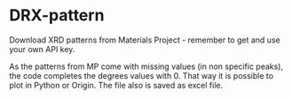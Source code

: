 # DRX-pattern

Download XRD patterns from Materials Project - remember to get and use your own API key.

As the patterns from MP come with missing values (in non specific peaks), the code completes the degrees values with 0. That way it is possible to plot in Python or Origin.
The file also is saved as excel file. 

